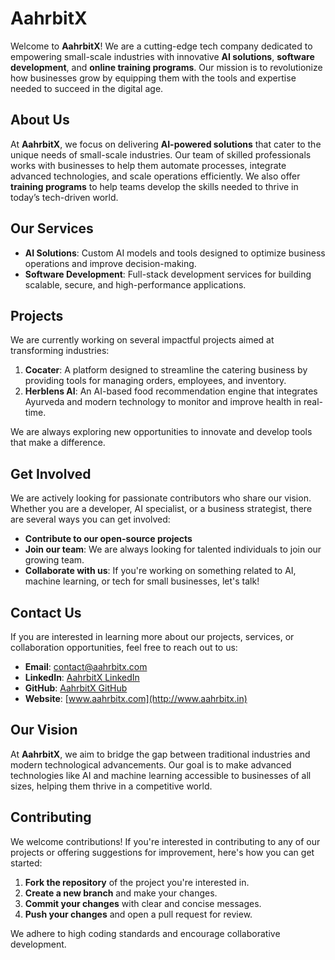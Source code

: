 # AahrbitX

Welcome to **AahrbitX**! We are a cutting-edge tech company dedicated to empowering small-scale industries with innovative **AI solutions**, **software development**, and **online training programs**. Our mission is to revolutionize how businesses grow by equipping them with the tools and expertise needed to succeed in the digital age.

## About Us

At **AahrbitX**, we focus on delivering **AI-powered solutions** that cater to the unique needs of small-scale industries. Our team of skilled professionals works with businesses to help them automate processes, integrate advanced technologies, and scale operations efficiently. We also offer **training programs** to help teams develop the skills needed to thrive in today’s tech-driven world.

## Our Services

- **AI Solutions**: Custom AI models and tools designed to optimize business operations and improve decision-making.
- **Software Development**: Full-stack development services for building scalable, secure, and high-performance applications.

## Projects

We are currently working on several impactful projects aimed at transforming industries:

1. **Cocater**: A platform designed to streamline the catering business by providing tools for managing orders, employees, and inventory.
2. **Herblens AI**: An AI-based food recommendation engine that integrates Ayurveda and modern technology to monitor and improve health in real-time.

We are always exploring new opportunities to innovate and develop tools that make a difference.

## Get Involved

We are actively looking for passionate contributors who share our vision. Whether you are a developer, AI specialist, or a business strategist, there are several ways you can get involved:

- **Contribute to our open-source projects**
- **Join our team**: We are always looking for talented individuals to join our growing team.
- **Collaborate with us**: If you're working on something related to AI, machine learning, or tech for small businesses, let's talk!


## Contact Us

If you are interested in learning more about our projects, services, or collaboration opportunities, feel free to reach out to us:

- **Email**: [contact@aahrbitx.com](mailto:contact@aahrbitx.com)
- **LinkedIn**: [AahrbitX LinkedIn](https://linkedin.com/company/aahrbitx)
- **GitHub**: [AahrbitX GitHub](https://github.com/aahrbitx)
- **Website**: [www.aahrbitx.com](http://www.aahrbitx.in)


## Our Vision

At **AahrbitX**, we aim to bridge the gap between traditional industries and modern technological advancements. Our goal is to make advanced technologies like AI and machine learning accessible to businesses of all sizes, helping them thrive in a competitive world.


## Contributing

We welcome contributions! If you're interested in contributing to any of our projects or offering suggestions for improvement, here's how you can get started:

1. **Fork the repository** of the project you're interested in.
2. **Create a new branch** and make your changes.
3. **Commit your changes** with clear and concise messages.
4. **Push your changes** and open a pull request for review.

We adhere to high coding standards and encourage collaborative development.

